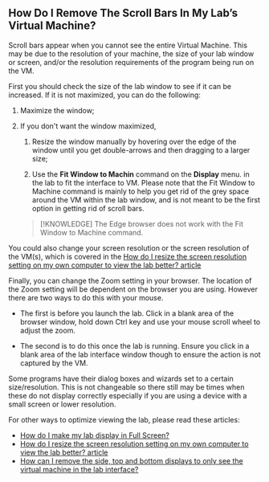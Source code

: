 ## How Do I Remove The Scroll Bars In My Lab’s Virtual Machine?

Scroll bars appear when you cannot see the entire Virtual Machine. This may be due to the resolution of your machine, the size of your lab window or screen, and/or the resolution requirements of the program being run on the VM.

First you should check the size of the lab window to see if it can be increased. If it is not maximized, you can do the following:

1. Maximize the window;

1. If you don't want the window maximized,

    1. Resize the window manually by hovering over the edge of the window until you get double-arrows and then dragging to a larger size;

    1. Use the **Fit Window to Machin** command on the **Display** menu. in the lab to fit the interface to VM. Please note that the Fit Window to Machine command is mainly to help you get rid of the grey space around the VM within the lab window, and is not meant to be the first option in getting rid of scroll bars. 
    
    >[!KNOWLEDGE] The Edge browser does not work with the Fit Window to Machine command.

You could also change your screen resolution or the screen resolution of the VM(s), which is covered in the [How do I resize the screen resolution setting on my own computer to view the lab better? article](how-do-i-resize-the-screen-resolution-setting-on-my-own-computer-to-view-the-lab-better.md)

Finally, you can change the Zoom setting in your browser. The location of the Zoom setting will be dependent on the browser you are using. However there are two ways to do this with your mouse. 

- The first is before you launch the lab. Click in a blank area of the browser window, hold down Ctrl key and use your mouse scroll wheel to adjust the zoom. 
    
- The second is to do this once the lab is running. Ensure you click in a blank area of the lab interface window though to ensure the action is not captured by the VM.

Some programs have their dialog boxes and wizards set to a certain size/resolution. This is not changeable so there still may be times when these do not display correctly especially if you are using a device with a small screen or lower resolution.

For other ways to optimize viewing the lab, please read these articles:

- [How do I make my lab display in Full Screen?](how-do-i-make-my-lab-display-in-full-screen.md)
- [How do I resize the screen resolution setting on my own computer to view the lab better? article](how-do-i-resize-the-screen-resolution-setting-on-my-own-computer-to-view-the-lab-better.md)
- [How can I remove the side, top and bottom displays to only see the virtual machine in the lab interface?](how-can-i-remove-the-side-top-and-bottom-displays-to-only-see-the-virtual-machine-in-the-lab-interface.md)